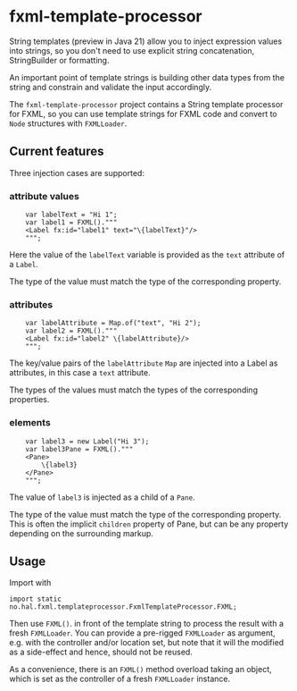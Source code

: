 # fxml-template-processor

String templates (preview in Java 21) allow you to inject expression values into strings,
so you don't need to use explicit string concatenation, StringBuilder or formatting.

An important point of template strings is building other data types from the string and
constrain and validate the input accordingly.

The `fxml-template-processor` project contains a String template processor for FXML,
so you can use template strings for FXML code and convert to `Node` structures with `FXMLLoader`.

## Current features

Three injection cases are supported:

### attribute values

```
    var labelText = "Hi 1";
    var label1 = FXML()."""
    <Label fx:id="label1" text="\{labelText}"/>
    """;
```

Here the value of the `labelText` variable is provided as the `text` attribute of a `Label`.

The type of the value must match the type of the corresponding property.

### attributes

```
    var labelAttribute = Map.of("text", "Hi 2");
    var label2 = FXML()."""
    <Label fx:id="label2" \{labelAttribute}/>
    """;
```

The key/value pairs of the `labelAttribute` `Map` are injected into a Label as attributes,
in this case a `text` attribute.

The types of the values must match the types of the corresponding properties.

### elements

```
    var label3 = new Label("Hi 3");
    var label3Pane = FXML()."""
    <Pane>
        \{label3}
    </Pane>
    """;
```

The value of `label3` is injected as a child of a `Pane`.

The type of the value must match the type of the corresponding property. This is often the implicit `children` property
of Pane, but can be any property depending on the surrounding markup.

## Usage

Import with

```
import static no.hal.fxml.templateprocessor.FxmlTemplateProcessor.FXML;
```

Then use `FXML()`. in front of the template string to process the result with a fresh `FXMLLoader`.
You can provide a pre-rigged `FXMLLoader` as argument, e.g. with the controller and/or location set, but
note that it will the modified as a side-effect and hence, should not be reused.

As a convenience, there is an `FXML()` method overload taking an object,
which is set as the controller of a fresh `FXMLLoader` instance.
